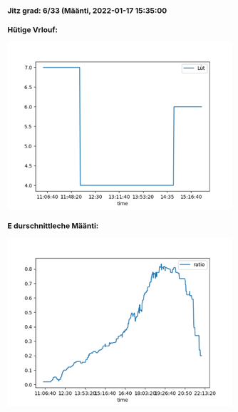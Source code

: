 ### Jitz grad: 6/33 (Määnti, 2022-01-17 15:35:00

### Hütige Vrlouf:
![Graph](Today.png)

### E durschnittleche Määnti:
![Graph](Määnti.png)